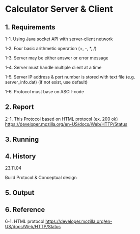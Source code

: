 # Calculator Server & Client

## 1. Requirements
1-1. Using Java socket API with server-client network


1-2. Four basic arithmetic operation (+, -, *, /)


1-3. Server may be either answer or error message


1-4. Server must handle multiple client at a time


1-5. Server IP address & port number is stored with text file (e.g. server_info.dat) (if not exist, use default)

1-6. Protocol must base on ASCII-code


## 2. Report
2-1. This Protocol based on HTML protocol (ex. 200 ok) <https://developer.mozilla.org/en-US/docs/Web/HTTP/Status>

## 3. Running


## 4. History
23.11.04

Build Protocol & Conceptual design


## 5. Output


## 6. Reference
6-1. HTML protocol <https://developer.mozilla.org/en-US/docs/Web/HTTP/Status>
